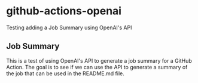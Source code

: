 # github-actions-openai
Testing adding a Job Summary using OpenAI's API

## Job Summary
This is a test of using OpenAI's API to generate a job summary for a GitHub Action. The goal is to see if we can use the API to generate a summary of the job that can be used in the README.md file.